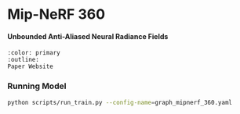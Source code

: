 # Mip-NeRF 360
<h4>Unbounded Anti-Aliased Neural Radiance Fields</h4>

```{button-link} https://jonbarron.info/mipnerf360/
:color: primary
:outline:
Paper Website
```

### Running Model

```bash
python scripts/run_train.py --config-name=graph_mipnerf_360.yaml
```